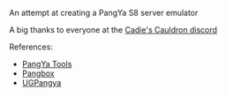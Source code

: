 An attempt at creating a PangYa S8 server emulator

A big thanks to everyone at the [Cadie's Cauldron discord](https://discord.gg/HwDTssf)

References:
* [PangYa Tools](https://github.com/pangyatools)
* [Pangbox](https://github.com/pangbox/)
* [UGPangya](https://github.com/eantoniobr/UGPangya/)